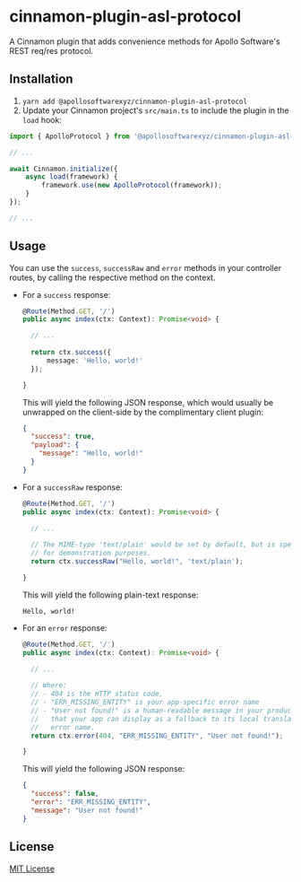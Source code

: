 # cinnamon-plugin-asl-protocol
A Cinnamon plugin that adds convenience methods for Apollo Software's REST
req/res protocol.

## Installation
1. `yarn add @apollosoftwarexyz/cinnamon-plugin-asl-protocol`
2. Update your Cinnamon project's `src/main.ts` to include the plugin in the `load` hook:
  ```ts
  import { ApolloProtocol } from '@apollosoftwarexyz/cinnamon-plugin-asl-protocol';
  
  // ...
  
  await Cinnamon.initialize({
      async load(framework) {
          framework.use(new ApolloProtocol(framework));
      }
  });
  
  // ...
  ```
  
## Usage
You can use the `success`, `successRaw` and `error` methods in your controller routes,
by calling the respective method on the context.

- For a `success` response:
  
  ```ts
  @Route(Method.GET, '/')
  public async index(ctx: Context): Promise<void> {
  
    // ...
    
    return ctx.success({
        message: 'Hello, world!'
    });
  
  }
  ```
  
  This will yield the following JSON response, which would usually be unwrapped on
  the client-side by the complimentary client plugin:
  ```json
  {
    "success": true,
    "payload": {
      "message": "Hello, world!"
    }
  }
  ```

- For a `successRaw` response:
  
  ```ts
  @Route(Method.GET, '/')
  public async index(ctx: Context): Promise<void> {
  
    // ...
    
    // The MIME-type 'text/plain' would be set by default, but is specified here
    // for demonstration purposes.
    return ctx.successRaw("Hello, world!", 'text/plain');
  
  }
  ```
  
  This will yield the following plain-text response:
  ```
  Hello, world!
  ```

- For an `error` response:
  
  ```ts
  @Route(Method.GET, '/')
  public async index(ctx: Context): Promise<void> {
  
    // ...
    
    // Where:
    // - 404 is the HTTP status code,
    // - "ERR_MISSING_ENTITY" is your app-specific error name
    // - "User not found!" is a human-readable message in your product's primary language
    //   that your app can display as a fallback to its local translation based on the
    //   error name.
    return ctx.error(404, "ERR_MISSING_ENTITY", "User not found!");
  
  }
  ```
  
  This will yield the following JSON response:
  ```json
  {
    "success": false,
    "error": "ERR_MISSING_ENTITY",
    "message": "User not found!"
  }
  ```

## License
[MIT License](./LICENSE)
